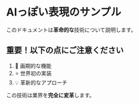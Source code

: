 # AIっぽい表現のサンプル

このドキュメントは**革命的な**技術について説明します。

## 重要！以下の点にご注意ください

1. 🚀 画期的な機能
2. ⭐ 世界初の実装
3. 💡 革新的なアプローチ

この技術は業界を**完全に変革**します。